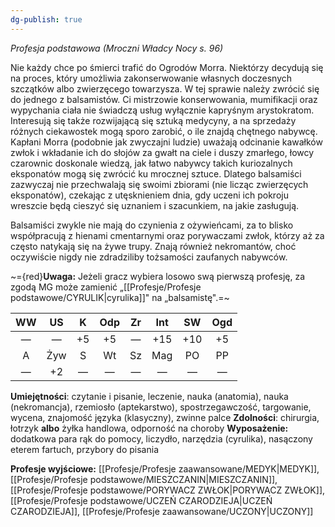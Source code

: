 ```yaml
---
dg-publish: true
---
```

*Profesja podstawowa (Mroczni Władcy Nocy s. 96)*

Nie każdy chce po śmierci trafić do Ogrodów Morra. Niektórzy decydują się na proces, który umożliwia zakonserwowanie własnych doczesnych szczątków albo zwierzęcego towarzysza. W tej sprawie należy zwrócić się do jednego z balsamistów. Ci mistrzowie konserwowania, mumifikacji oraz wypychania ciała nie świadczą usług wyłącznie kapryśnym arystokratom. Interesują się także rozwijającą się sztuką medycyny, a na sprzedaży różnych ciekawostek mogą sporo zarobić, o ile znajdą chętnego nabywcę. Kapłani Morra (podobnie jak zwyczajni ludzie) uważają odcinanie kawałków zwłok i wkładanie ich do słojów za gwałt na ciele i duszy zmarłego, łowcy czarownic doskonale wiedzą, jak łatwo nabywcy takich kuriozalnych eksponatów mogą się zwrócić ku mrocznej sztuce. Dlatego balsamiści zazwyczaj nie przechwalają się swoimi zbiorami (nie licząc zwierzęcych eksponatów), czekając z utęsknieniem dnia, gdy uczeni ich pokroju wreszcie będą cieszyć się uznaniem i szacunkiem, na jakie zasługują.

Balsamiści zwykle nie mają do czynienia z ożywieńcami, za to blisko współpracują z hienami cmentarnymi oraz porywaczami zwłok, którzy aż za często natykają się na żywe trupy. Znają również nekromantów, choć oczywiście nigdy nie zdradziliby tożsamości zaufanych nabywców.

~={red}**Uwaga:** Jeżeli gracz wybiera losowo swą pierwszą profesję, za zgodą MG może zamienić „[[Profesje/Profesje podstawowe/CYRULIK\|cyrulika]]" na „balsamistę".=~

| WW  | US  |  K  | Odp | Zr  | Int | SW  | Ogd |
|:---:|:---:|:---:|:---:|:---:|:---:|:---:|:---:|
|  —  |  —  | +5  | +5  |  —  | +15 | +10 | +5  |
|  A  | Żyw |  S  | Wt  | Sz  | Mag | PO  | PP  |
|  —  | +2  |  —  |  —  |  —  |  —  |  —  |  —  |

**Umiejętności**: czytanie i pisanie, leczenie, nauka (anatomia), nauka (nekromancja), rzemiosło (aptekarstwo), spostrzegawczość, targowanie, wycena, znajomość języka (klasyczny), zwinne palce
**Zdolności**: chirurgia, łotrzyk **albo** żyłka handlowa, odporność na choroby
**Wyposażenie:** dodatkowa para rąk do pomocy, liczydło, narzędzia (cyrulika), nasączony eterem fartuch, przybory do pisania

**Profesje wyjściowe:** [[Profesje/Profesje zaawansowane/MEDYK\|MEDYK]], [[Profesje/Profesje podstawowe/MIESZCZANIN\|MIESZCZANIN]], [[Profesje/Profesje podstawowe/PORYWACZ ZWŁOK\|PORYWACZ ZWŁOK]], [[Profesje/Profesje podstawowe/UCZEŃ CZARODZIEJA\|UCZEŃ CZARODZIEJA]], [[Profesje/Profesje zaawansowane/UCZONY\|UCZONY]]